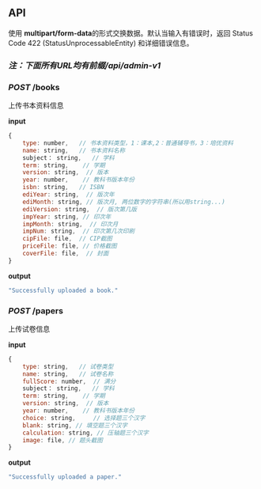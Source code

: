 ## API

使用 **multipart/form-data**的形式交换数据。默认当输入有错误时，返回 Status Code 422 (StatusUnprocessableEntity) 和详细错误信息。

### *注：下面所有URL均有前缀/api/admin-v1*

### *POST* /books

上传书本资料信息

**input**

```javascript
{
    type: number,   // 书本资料类型，1：课本,2：普通辅导书，3：培优资料
    name: string,   // 书本资料名称
    subject： string,   // 学科
    term: string,    // 学期
    version: string,  // 版本
    year: number,    // 教科书版本年份
    isbn: string,   // ISBN
    ediYear: string,  // 版次年
    ediMonth: string, // 版次月, 两位数字的字符串(所以用string...)
    ediVersion: string,  // 版次第几版
    impYear: string, // 印次年
    impMonth: string,  // 印次月
    impNum: string,  // 印次第几次印刷
    cipFile: file,  // CIP截图
    priceFile: file, // 价格截图
    coverFile: file,  // 封面
}
```

**output**

```javascript
"Successfully uploaded a book."
```

### *POST* /papers

上传试卷信息

**input**

```javascript
{
    type: string,   // 试卷类型
    name: string,   // 试卷名称
    fullScore: number,  // 满分
    subject： string,   // 学科
    term: string,    // 学期
    version: string,  // 版本
    year: number,    // 教科书版本年份
    choice: string,     // 选择题三个汉字
    blank: string, // 填空题三个汉字
    calculation: string, // 压轴题三个汉字
    image: file, // 题头截图
}
```

**output**

```javascript
"Successfully uploaded a paper."
```

